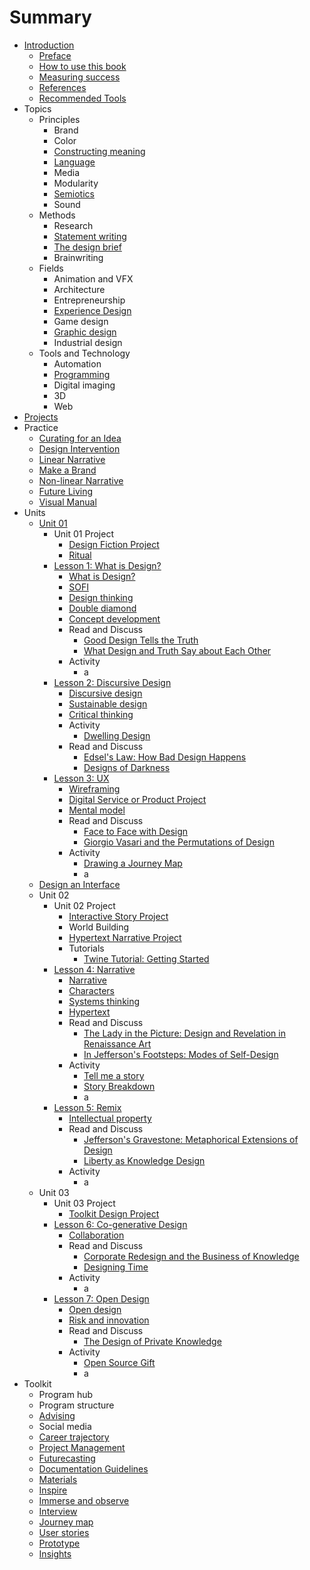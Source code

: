 # Summary

* [Introduction](README.md)
   * [Preface](introduction/preface.md)
   * [How to use this book](introduction/how_to_use_this_book.md)
   * [Measuring success](introduction/measuring_success.md)
   * [References](introduction/references.md)
   * [Recommended Tools](introduction/recommended_tools.md)
* Topics
   * Principles
       * Brand
       * Color
       * [Constructing meaning](topics/constructing_meaning.md)
       * [Language](topics/language.md)
       * Media
       * Modularity
       * [Semiotics](topics/semiotics.md)
       * Sound
   * Methods
       * Research
       * [Statement writing](topics/statement_writing.md)
       * [The design brief](topics/the_design_brief.md)
       * Brainwriting
   * Fields
       * Animation and VFX
       * Architecture
       * Entrepreneurship
       * [Experience Design](topics/experience_design.md)
       * Game design
       * [Graphic design](topics/graphic_design.md)
       * Industrial design
   * Tools and Technology
       * Automation
       * [Programming](topics/programming.md)
       * Digital imaging
       * 3D
       * Web
* [Projects](projects.md)
* Practice
   * [Curating for an Idea](practice/curating_for_an_idea.md)
   * [Design Intervention](practice/design_intervention.md)
   * [Linear Narrative](practice/linear_narrative.md)
   * [Make a Brand](practice/make_a_brand.md)
   * [Non-linear Narrative](practice/non-linear_narrative.md)
   * [Future Living](practice/future_living.md)
   * [Visual Manual](practice/visual_manual.md)
* Units
   * [Unit 01](toolkit/lessons.md)
       * Unit 01 Project
           * [Design Fiction Project](projects/design_fiction_project.md)
           * [Ritual](projects/ritual.md)
       * [Lesson 1: What is Design?](lessons/introduction.md)
           * [What is Design?](topics/what_is_design.md)
           * [SOFI](topics/sofi.md)
           * [Design thinking](topics/design_thinking.md)
           * [Double diamond](topics/double_diamond.md)
           * [Concept development](topics/concept_development.md)
           * Read and Discuss
               * [Good Design Tells the Truth](practice/good_design_tells_the_truth.md)
               * [What Design and Truth Say about Each Other](practice/what_design_and_truth_say_about_each_other.md)
           * Activity
               * a
       * [Lesson 2: Discursive Design](lessons/discursive_design.md)
           * [Discursive design](topics/discursive_design.md)
           * [Sustainable design](topics/sustainable_design.md)
           * [Critical thinking](topics/critical_thinking.md)
           * Activity
               * [Dwelling Design](practice/dwelling_design.md)
           * Read and Discuss
               * [Edsel's Law: How Bad Design Happens](practice/edsels_law_how_bad_design_happens.md)
               * [Designs of Darkness](practice/bad_design.md)
       * [Lesson 3: UX](lessons/ux.md)
           * [Wireframing](topics/wireframing.md)
           * [Digital Service or Product Project](projects/digital_service_or_product.md)
           * [Mental model](topics/mental_model.md)
           * Read and Discuss
               * [Face to Face with Design](practice/face_to_face_with_design.md)
               * [Giorgio Vasari and the Permutations of Design](practice/giorgio_vasari_and_the_permutations_of_design.md)
           * Activity
               * [Drawing a Journey Map](practice/drawing_a_journey_map.md)
               * a
   * [Design an Interface](practice/design_an_interface.md)
   * Unit 02
       * Unit 02 Project
           * [Interactive Story Project](projects/interactive_story_project.md)
           * World Building
           * [Hypertext Narrative Project](projects/hypertext_narrative_project.md)
           * Tutorials
               * [Twine Tutorial: Getting Started](topics/twine-tutorial-getting-started.md)
       * [Lesson 4: Narrative](lessons/narrative.md)
           * [Narrative](topics/narrative.md)
           * [Characters](topics/characters.md)
           * [Systems thinking](topics/systems_thinking.md)
           * [Hypertext](topics/hypertext.md)
           * Read and Discuss
               * [The Lady in the Picture: Design and Revelation in Renaissance Art](practice/the_lady_in_the_picture_design_and_revelation_in_r.md)
               * [In Jefferson's Footsteps: Modes of Self-Design](practice/in_jeffersons_footsteps_modes_of_self-design.md)
           * Activity
               * [Tell me a story](practice/tell_me_a_story.md)
               * [Story Breakdown](practice/story_breakdown.md)
               * a
       * [Lesson 5: Remix](lessons/remix.md)
           * [Intellectual property](topics/intellectual_property.md)
           * Read and Discuss
               * [Jefferson's Gravestone: Metaphorical Extensions of Design](practice/jeffersons_gravestone_metaphorical_extensions_of_d.md)
               * [Liberty as Knowledge Design](practice/liberty_as_knowledge_design.md)
           * Activity
               * a
   * Unit 03
       * Unit 03 Project
           * [Toolkit Design Project](projects/toolkit_design_project.md)
       * [Lesson 6: Co-generative Design](lessons/co-generative_design.md)
           * [Collaboration](topics/collaboration.md)
           * Read and Discuss
               * [Corporate Redesign and the Business of Knowledge](practice/corporate_redesign_and_the_business_of_knowledge.md)
               * [Designing Time](practice/designing_time.md)
           * Activity
               * a
       * [Lesson 7: Open Design](lessons/open_design.md)
           * [Open design](topics/open_design.md)
           * [Risk and innovation](topics/risk_and_innovation.md)
           * Read and Discuss
               * [The Design of Private Knowledge](practice/the_design_of_private_knowledge.md)
           * Activity
               * [Open Source Gift](practice/open_source_gift.md)
               * a
* Toolkit
   * Program hub
   * Program structure
   * [Advising](toolkit/advising.md)
   * Social media
   * [Career trajectory](toolkit/career_trajectory.md)
   * [Project Management](toolkit/project_management.md)
   * [Futurecasting](toolkit/futurecasting.md)
   * [Documentation Guidelines](toolkit/documentation_guidelines.md)
   * [Materials](toolkit/materials.md)
   * [Inspire](toolkit/inspire.md)
   * [Immerse and observe](toolkit/immerse_and_observe.md)
   * [Interview](toolkit/interview.md)
   * [Journey map](toolkit/journey_map.md)
   * [User stories](toolkit/user_stories.md)
   * [Prototype](toolkit/prototype.md)
   * [Insights](toolkit/insights.md)

